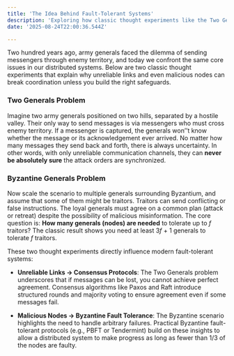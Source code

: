 ```yaml
---
title: 'The Idea Behind Fault-Tolerant Systems'
description: 'Exploring how classic thought experiments like the Two Generals and Byzantine Generals problems shape modern distributed systems and consensus protocols.'
date: '2025-08-24T22:00:36.544Z'

---
```


Two hundred years ago, army generals faced the dilemma of sending messengers through enemy territory, and today we confront the same core issues in our distributed systems. Below are two classic thought experiments that explain why unreliable links and even malicious nodes can break coordination unless you build the right safeguards.

### Two Generals Problem

Imagine two army generals positioned on two hills, separated by a hostile valley. Their only way to send messages is via messengers who must cross enemy territory. If a messenger is captured, the generals won’’t know whether the message or its acknowledgement ever arrived. No matter how many messages they send back and forth, there is always uncertainty. In other words, with only unreliable communication channels, they can **never be absolutely sure** the attack orders are synchronized.

### Byzantine Generals Problem

Now scale the scenario to multiple generals surrounding Byzantium, and assume that some of them might be traitors. Traitors can send conflicting or false instructions. The loyal generals must agree on a common plan (attack or retreat) despite the possibility of malicious misinformation. The core question is: **How many generals (nodes) are needed** to tolerate up to *f* traitors? The classic result shows you need at least 3*f* + 1 generals to tolerate *f* traitors.

These two thought experiments directly influence modern fault-tolerant systems:

* **Unreliable Links → Consensus Protocols**: The Two Generals problem underscores that if messages can be lost, you cannot achieve perfect agreement. Consensus algorithms like Paxos and Raft introduce structured rounds and majority voting to ensure agreement even if some messages fail.

* **Malicious Nodes → Byzantine Fault Tolerance**: The Byzantine scenario highlights the need to handle arbitrary failures. Practical Byzantine fault-tolerant protocols (e.g., PBFT or Tendermint) build on these insights to allow a distributed system to make progress as long as fewer than 1/3 of the nodes are faulty.
